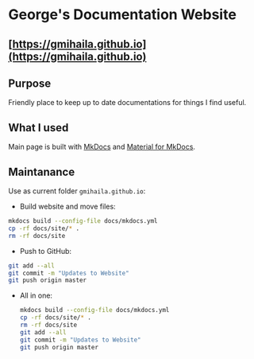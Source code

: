 # George's Documentation Website

## [https://gmihaila.github.io](https://gmihaila.github.io)

## Purpose

Friendly place to keep up to date documentations for things I find useful.

## What I used

Main page is built with [MkDocs](https://www.mkdocs.org/) and [Material for MkDocs](https://squidfunk.github.io/mkdocs-material/).


## Maintanance

Use as current folder `gmihaila.github.io`:

* Build website and move files:

<!---
mkdocs build --config-file docs/mkdocs.yml
cp -rf docs/site/* .
rm -rf docs/site
-->

  ```bash
  mkdocs build --config-file docs/mkdocs.yml
  cp -rf docs/site/* .
  rm -rf docs/site
  ```

* Push to GitHub:

<!---
git add --all
git commit -m "Updates to Website"
git push origin master
-->

  ```bash
  git add --all
  git commit -m "Updates to Website"
  git push origin master
  ```
  
* All in one:

  ```bash
  mkdocs build --config-file docs/mkdocs.yml
  cp -rf docs/site/* .
  rm -rf docs/site
  git add --all
  git commit -m "Updates to Website"
  git push origin master
  ```


